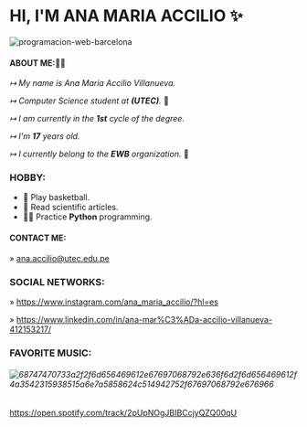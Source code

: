 



#                                                               HI,  I'M ANA MARIA ACCILIO ✨


![programacion-web-barcelona](https://user-images.githubusercontent.com/91237434/134576116-3f0fcf94-1099-45b8-82ea-be3f85c02584.jpg)

#### ABOUT ME:👋🏻
                                      
*↦ My name is Ana Maria Accilio Villanueva.*

*↦ Computer Science student at **(UTEC)**.* 📓

*↦ I am currently in the **1st** cycle of the degree.*

*↦ I'm **17** years old.*

*↦ I currently belong to the **EWB** organization.* 🌱

### HOBBY:

- 🏀 Play basketball.
- 📑 Read scientific articles.
- 👩‍💻 Practice **Python** programming.

#### CONTACT ME:

» ana.accilio@utec.edu.pe

### SOCIAL NETWORKS: 

» https://www.instagram.com/ana_maria_accilio/?hl=es


» https://www.linkedin.com/in/ana-mar%C3%ADa-accilio-villanueva-412153217/

### FAVORITE MUSIC:

###### ![68747470733a2f2f6d656469612e67697068792e636f6d2f6d656469612f4a3542315938515a6e7a5858624c514942752f67697068792e676966](https://user-images.githubusercontent.com/91237434/134575738-d511ea18-d608-49c4-9822-df4aab186883.gif)

https://open.spotify.com/track/2pUpNOgJBIBCcjyQZQ00qU



